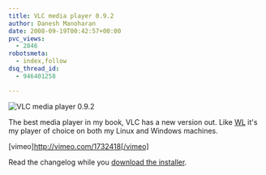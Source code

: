 ```yaml
---
title: VLC media player 0.9.2
author: Danesh Manoharan
date: 2008-09-19T00:42:57+00:00
pvc_views:
  - 2846
robotsmeta:
  - index,follow
dsq_thread_id:
  - 946401258

---
```

![VLC media player 0.9.2](/wp-content/uploads/2008/09/vlc092.jpg "VLC media player 0.9.2")

The best media player in my book, VLC has a new version out. Like [WL][2] it's my player of choice on both my Linux and Windows machines.

[vimeo]http://vimeo.com/1732418[/vimeo]

Read the changelog while you [download the installer][3].

 [1]: /wp-content/uploads/2008/09/vlc092.jpg
 [2]: http://wingloon.com/2008/09/17/vlc-media-player-092-released/
 [3]: http://www.videolan.org/vlc/